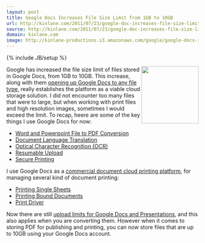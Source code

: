 ```yaml
---
layout: post
title: Google Docs Increases File Size Limit from 1GB to 10GB
url: http://kinlane.com/2011/07/23/google-doc-increases-file-size-limit-from-1gb-to-10gb/
source: http://kinlane.com/2011/07/23/google-doc-increases-file-size-limit-from-1gb-to-10gb/
domain: kinlane.com
image: http://kinlane-productions.s3.amazonaws.com/google/google-docs-icon.jpg
---
```

{% include JB/setup %}

<p>
     <img src="http://kinlane-productions.s3.amazonaws.com/google/google-docs-icon.jpg" alt="" width="150" align="right" /> Google has increased the file size limit of files stored in Google Docs, from 1GB to 10GB. This increase, along with them <a title="Opening Up Google Docs to any File Type" href="http://www.kinlane.com/2011/05/upload-any-file-type-to-google-docs-with-api/">opening up Google Docs to any file type,</a> really establishes the platform as a viable cloud storage solution. I did not encounter too many files that were to large, but when working with print files and high resolution images, sometimes I would exceed the limit. To recap, heere are some of the key things I use Google Docs for now:
</p>
<ul class="blue">
     <li>
          <a title="Word and Powerpoint File to PDF Conversion" href="http://www.kinlane.com/2011/04/convert-word-and-powerpoint-file-to-pdf-with-google-docs-api/">Word and Powerpoint File to PDF Conversion</a>
     </li>
     <li>
          <a title="Document Language Translation" href="http://www.kinlane.com/2011/02/document-translation-with-google-docs-api/">Document Language Translation</a>
     </li>
     <li>
          <a title="Optical Character Recognition" href="http://www.kinlane.com/2011/02/optical-character-recognition-ocr-with-google-docs-api/">Optical Character Recognition (OCR)</a>
     </li>
     <li>
          <a title="Resumable Upload" href="http://code.google.com/apis/gdata/docs/resumable_upload.html">Resumable Upload</a>
     </li>
     <li>
          <a title="Secure Printing" href="http://www.kinlane.com/2011/03/secure-printing-with-google-cloud-print/">Secure Printing</a>
     </li>
</ul>
<p>
     I use Google Docs as a <a title="commercial document cloud printing platform" href="../../blog/blog_detail.php?ID=56">commercial document cloud printing platform</a>, for managing several kind of document printing:
</p>
<ul class="blue">
     <li>
          <a title="Printing Single Sheets" href="../../blog/blog_detail.php?ID=128">Printing Single Sheets</a>
     </li>
     <li>
          <a title="Printing Bound Documents" href="../../blog/blog_detail.php?ID=129">Printing Bound Documents</a>
     </li>
     <li>
          <a title="Print Driver" href="../../blog/blog_detail.php?ID=130">Print Driver</a>
     </li>
</ul>
<p>
     Now there are still <a title="upload limits for Google Docs and Presentations" href="../../blog/blog_detail.php?ID=54">upload limits for Google Docs and Presentations</a>, and this also applies when you are converting them. However when it comes to storing PDF for publishing and printing, you can now store files that are up to 10GB using your Google Docs account.
</p>